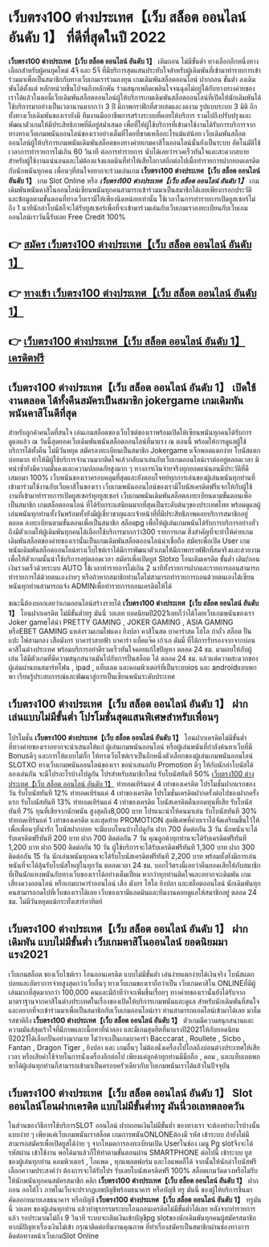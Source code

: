 # เว็บตรง100 ต่างประเทศ【เว็บ สล็อต ออนไลน์ อันดับ 1】  ที่ดีที่สุดในปี 2022

**เว็บตรง100 ต่างประเทศ【เว็บ สล็อต ออนไลน์ อันดับ 1】** เติมถอน ไม่มีขั้นต่ำ  ทางเลือกอีกหนึ่งทางเลือกสำหรับผู้คนยุคใหม่ 4จี และ 5จี ที่มีบริการสุดแสนประทับใจสำหรับผู้เดิมพันที่เข้ามาทำรายการเข้าร่วมมาเพื่อเป็นสมาชิกกับทางเว็บเกมเราร่วมลงทุน เกมเดิมพันสล็อตออนไลน์ ฝากถอน ขั้นต่ำ ลงเดิมพันได้ตั้งแต่ หลักหน่วยขึ้นไปจนถึงหลักพัน ร่วมสนุกเพลิดเพลินใจจนฉุดไม่อยู่ได้กับทางทางค่ายของเราได้แล้วในตอนี้เว็บเดิมพันสล็อตออนไลน์ผู้ให้บริการเกมเดิมพันสล็อตออนไลน์ที่เปิดให้นักเดิมพันได้ใช้บริการมาอย่างเป็นเวลานานมากกว่า 3 ปี มีภาพกราฟิกที่สวยสดและงดงาม รูปแบบระบบ 3 มิติ
อีกทั้งทางเว็บเดิมพันของเรายังมี ทีมงานมืออาชีพการสร้างระบบที่คอยให้บริการ  รวมไปถึงปรับปรุงและพัฒนาตัวเกมให้มีประสิทธิภาพที่ดีอยู่สม่ำเสมอ เพื่อที่ให้ผู้ใช้บริการที่เข้ามาใช้งานได้รับการบริการจากทางทางเว็บเกมพนันออนไลน์ของเราอย่างเต็มที่โดยที่ขาดเหลืออะไรแม้แต่น้อย เว็บเดิมพันสล็อตออนไลน์ผู้ให้บริการเกมพนันเดิมพันสล็อตของทางค่ายเกมคาสิโนออนไลน์นั้นยังเป็นระบบ อัตโนมัติใช้เวลาการทำรายการไม่เกิน 60 วินาที ต่อการทำรายการ นับได้เลยว่ารวดเร็วทันใจและสะดวกสบายสำหรับผู้ใช้งานแน่นอนและไม่ต้องแจ้งแอดมินที่ทำให้เสียโอกาสอีกต่อไปเมื่อทำรายการฝากยอดเครดิตกับนักพนันทุกคน
เพื่อนๆที่สนใจอยากจะร่วมเล่นเกม **เว็บตรง100 ต่างประเทศ【เว็บ สล็อต ออนไลน์ อันดับ 1】** เกม Slot Online หรือ ***เว็บตรง100 ต่างประเทศ【เว็บ สล็อต ออนไลน์ อันดับ 1】*** เกมเดิมพันพนันคาสิโนออนไลน์เซียนพนันทุกคนสามารถเข้าร่วมมาเป็นสมาชิกได้เลยเพียงกรอกประวัติและข้อมูลตามขั้นตอนที่ทางเว็บเรามีให้เพียงนิดหน่อยเท่านั้น ใช้เวลาในการทำรายการเปิดยูสเซอร์ไม่ถึง 1 นาทีนักล่าโบนัสก็จะได้รับยูสเซอร์เพื่อที่จะเข้ามาร่วมเล่นกับเว็บเกมเราลงทะเบียนกับเว็บเกมออนไลน์เราวันนี้รับเลย Free Credit 100%

## 👉 [สมัคร เว็บตรง100 ต่างประเทศ【เว็บ สล็อต ออนไลน์ อันดับ 1】](https://archa888.com/)
## 👉 [ทางเข้า เว็บตรง100 ต่างประเทศ【เว็บ สล็อต ออนไลน์ อันดับ 1】](https://archa888.com/)
## 👉 [เว็บตรง100 ต่างประเทศ【เว็บ สล็อต ออนไลน์ อันดับ 1】 เครดิตฟรี](https://archa888.com/)

## เว็บตรง100 ต่างประเทศ【เว็บ สล็อต ออนไลน์ อันดับ 1】 เปิดใช้งานตลอด ได้ทั้งคืนสมัครเป็นสมาชิก jokergame เกมเดิมพันพนันคาสิโนดีที่สุด

สำหรับลูกค้าคนใดที่สนใจ เล่นเกมสล็อตของเว็บไซต์ของเราพร้อมเปิดให้เซียนพนันทุกคนได้รับการดูแลแล้ว ณ วันนี้สุดยอดเว็บเดิมพันพนันสล็อตออนไลน์ที่มาแรง ณ ตอนนี้ พร้อมให้การดูแลผู้ใช้บริการได้ทั้งคืน ไม่มีวันหยุด สมัครลงทะเบียนเป็นสมาชิก Jokergame แจ็กพอตแตกง่าย โบนัสแตกบ่อยมาก ทำให้มีผู้ใช้บริการจำนวนมากติดใจแล้วกลับมาเล่นกับเว็บเกมออนไลน์เราต่ออยู่ตลอดเวลา มิหนำซ้ำยังมีความมั่นคงและความปลอดภัยสูงมาก ๆ ทางการเงินจ่ายจริงทุกยอดแน่นอนมีประวัติที่ดีเสมอมา 100% เว็บพนันของเราครอบคลุมที่สุดและยังตอบโจทย์ทุกการเล่นของผู้เล่นพนันทุกท่านที่เข้ามาร่วมใช้งานกับเว็บคาสิโนของเรา
เว็บเกมพนันออนไลน์ของเรามีโบนัสเครดิตฟรีแจกให้กับผู้ใช้งานที่เข้ามาทำรายการเปิดยูสเซอร์ทุกยูสเซอร์ เว็บเกมพนันเดิมพันสล็อตลงทะเบียนตามขั้นตอนเพื่อเป็นสมาชิก เกมสล็อตออนไลน์ ที่ได้รับกระแสนิยมมากที่สุดเป็นระดับต้นๆของประเทศไทย พร้อมดูแลผู้เล่นพนันทุกท่านทั้งวันพร้อมทั้งยังมีผู้เชี่ยวชาญและเจ้าหน้าที่ที่มีประสิทธิภาพคอยบริการสมาชิกอยู่ตลอด ลงทะเบียนตามขั้นตอนเพื่อเป็นสมาชิก สล็อตpg เพื่อให้ผู้เล่นเกมพนันได้รับการบริการอย่างทั่วถึงมีตัวเกมให้ผู้เดิมพันทุกคนได้เลือกใช้บริการมากกว่า300 รายการเกม
สิ่งสำคัญที่จะทำให้ค่ายเกมเดิมพันสล็อตของค่ายของเรานั้นเป็นเกมเดิมพันสล็อตออนไลน์น่าเชื่อถือ สมัครเพื่อเปิด User  เกมพนันเดิมพันสล็อตออนไลน์ทางเว็บไซต์เราได้มีการพัฒนาตัวเกมให้มีภาพกราฟฟิกที่สมจริงและสวยงามเพื่อให้ตัวเกมนั้นน่าใช้บริการอยู่ตลอดเวลา สมัครเพื่อเปิดยูส Slotxo โอนเติมเครดิต ขั้นต่ำ เติม/ถอน เงินรวดเร็วด้วยระบบ AUTO ใช้เวลาทำรายการไม่เกิน 2 นาทีทั้งรายการฝากและรายการถอนสามารถทำรายการได้ด้วยตนเองง่ายๆ หรือถ้าหากสมาชิกท่านใดไม่สามารถทำรายการถอนด้วยตนเองได้เซียนพนันทุกท่านสามารถแจ้ง ADMINเพื่อทำรายการถอนเครดิตให้ได้

ขณะนี้ต้องบอกเลยว่าเกมออนไลน์สร้างรายได้ **เว็บตรง100 ต่างประเทศ【เว็บ สล็อต ออนไลน์ อันดับ 1】** โอนฝากเครดิต ไม่มีขั้นต่ำทรู มันนี่ วอเลท ยอดนิยมปี2021เลยก็ว่าได้โดยเว็บเกมพนันของเรา Joker gameได้นำ PRETTY GAMING , JOKER GAMING , ASIA GAMING หรือEBET GAMING แหล่งรวมเกมไพ่แคง  ยิงปลา คาสิโนสด บาคาร่าสด ไฮโล กำถั่ว สล็อต ปั่นแปะ ไพ่สามกอง เสือมังกร บาคาร่าสายฟ้า บาคาร่า แบ็คแจ๊ค เก้าเก ดัมมี่ ที่ได้การรับรองจากจากบ่อนคาสิโนต่างประเทศ พร้อมบริการอย่าดีรวดเร็วทันใจคอยแก้ไขปัญหา ตลอด 24 ชม. มามอบให้กับผู้เล่น ได้มีตัวเกมที่มีความสนุกสนานมันไปกับการปั่นสล็อต ได้ ตลอด 24 ชม. แล้วแต่ความสะดวกของผู้เล่นผ่านบนสมาร์ทโฟน , ipad , แท็บเลต และคอมพิวเตอร์ที่เป็นระบบios และ androidแบบพกพา เรียนรู้ประสบการณ์และพัฒนาสู่การเป็นเซียนพนันระดับประเทศ

## เว็บตรง100 ต่างประเทศ【เว็บ สล็อต ออนไลน์ อันดับ 1】 ฝากเล่นแบบไม่มีขั้นต่ำ โปรโมชั่นสุดแสนพิเศษสำหรับเพื่อนๆ

โปรโมชั่น **เว็บตรง100 ต่างประเทศ【เว็บ สล็อต ออนไลน์ อันดับ 1】** โอนฝากเครดิตไม่มีขั้นต่ำ ที่ทางค่ายของเราอยากจะนำเสนอให้แก่  ผู้เล่นเกมพนันออนไลน์ หรือผู้เล่นพนันที่กำลังค้นหาเว็บที่มี Bonusดีๆ และการให้แบบไม่กั๊ก ให้ทางเว็บไซต์เราเป็นอีกหนึ่งตัวเลือกของผู้เล่นเกมพนันออนไลน์ SLOTXO ทางเว็บเกมพนันออนไลน์ของเรา ขอนำเสนอกับ Promotion ดีๆ ให้กับนักล่าโบนัสได้ลองเล่นกัน จะมีโปรอะไรบ้างไปดูกัน
โปรสำหรับสมาชิกใหม่ รับโบนัสทันที 50% [เว็บตรง100 ต่างประเทศ【เว็บ สล็อต ออนไลน์ อันดับ 1】](https://archa888.com/) ทำยอดเทิร์นแค่ 4 เท่าของเครดิต
โปรโมชั่นฝากแรกของวัน รับโบนัสทันที 12% ทำยอดเทิร์นแค่ 4 เท่าของเครดิต
โปรโมชั่นเครดิตฝากครั้งต่อไปของฝากครั้งแรก รับโบนัสทันที 13% ทำยอดเทิร์นแค่ 4 เท่าของเครดิต
โบนัสเครดิตคืนยอดทุนที่เสีย รับโบนัสทันที 7% ทุนที่เสียจากนักพนัน สูงสุดถึง8,000 บาท
โปรแนะนำให้คนมาเล่น รับโบนัสทันที 30% ทำยอดเทิร์นแค่ 1 เท่าของเครดิต
และสุดท้าย PROMOTION สุดพิเศษที่ค่ายเราได้จัดเตรียมขึ้นไว้ให้เพื่อเพื่อนๆที่น่ารัก โบนัสฝากบ่อย จะมีแบบไหนบ้างไปดูกัน
ฝาก 700 ติดต่อกัน 3 วัน นักพนันจะได้รับเครดิตฟรีทันที 200 บาท
ฝาก 700 ติดต่อกัน 7 วัน คุณลูกค้าทุกท่านจะได้รับเครดิตฟรีทันที 1,200 บาท
ฝาก 500 ติดต่อกัน 10 วัน ผู้ใช้บริการจะได้รับเครดิตฟรีทันที 1,300 บาท
ฝาก 300 ติดต่อกัน 15 วัน นักเล่นพนันทุกคนจะได้รับโบนัสเครดิตฟรีทันที 2,200 บาท
พร้อมทั้งยังมีการเล่นพนันที่จะได้ลุ้นรับโบนัสใหญ่ในทุกวัน ตลอดเวลา 24 ชม. บอกไว้ตรงนี้เลยว่าคืนยอดเสียให้กับสมาชิกที่เป็นนักแทงพนันกับทางเว็บของเราได้อย่างเต็มเปี่ยม หากว่าทุกท่านติดใจและอยากจะเดิมพัน เกมเสี่ยงดวงออนไลน์ หรือเกมบาคาร่าออนไลน์ เสือ มังกร ไฮโล ยิงปลา และสล็อตออนไลน์ นักเดิมพันทุกคนสามารถกดไปที่เว็บของเราได้เลย เว็บของเรามีแอดมินและทีมงานคอยดูแลให้สมาชิกอยู่ ตลอด 24 ชม. ไม่มีวันหยุดแม้กระทั่งเสาร์อาทิตย์

## เว็บตรง100 ต่างประเทศ【เว็บ สล็อต ออนไลน์ อันดับ 1】 ฝากเดิมพัน แบบไม่มีขั้นต่ำ  เว็บเกมคาสิโนออนไลน์ ยอดนิยมมาแรง2021

เว็บเกมสล็อต ของเว็บไซต์เรา โอนถอนเครดิต แบบไม่มีขั้นต่ำ เล่นง่ายแตกง่ายได้เงินจริง โบนัสแตกบ่อยและอัตราการจ่ายสูงสุดกว่าเว็บอื่นๆ ทางเว็บเกมของเราถือว่าเป็น เว็บเกมคาสิโน ONLINEที่มีผู้เล่นมากที่สุดมากกว่า 100,000 คนและมีถ้าทีว่าจะเพิ่มขึ้นเรื่อยๆ ทางค่ายของเรานั้นยังได้รับจากมาตราฐานจากคาสิโนต่างประเทศในเรื่องของเปิดให้บริการเกมพนันและดูแล สำหรับนักเดิมพันที่สนใจและอยากที่จะเข้าร่วมมาเพื่อเป็นสมาชิกกับเว็บเกมออนไลน์เรา ท่านสามารถแอดไลน์เข้ามาได้เลย
	มาลิ้มรสชาติถึง **เว็บตรง100 ต่างประเทศ【เว็บ สล็อต ออนไลน์ อันดับ 1】** ตัวเกมมีความสนุกสนานและความมันส์สุดเร้าใจที่มีภาพและเนื้อหาที่น่าลอง และมีเกมสุดฮิตที่มาแรงปี2021ให้กับยอดนิยมปี2021ได้เลือกปั่นอย่างมากมาย  ไม่ว่าจะเป็นเกมบาคาร่า Bacccarat , Roullete , Sicbo , Fantan , Dragon Tiger , ยิงปลา และ เกมอื่นๆ ไม่ต้องนั่งเครื่องไปไกลถึงบ่อนต่างประเทศให้เสียเวลา หรือเสียค่าใช้จ่ายในการนั่งเครื่องอีกต่อไป เพียงแค่ลูกค้าทุกท่านมีมือถือ , คอม , และแท็บเลตพกพาได้ผู้เล่นทุกท่านก็สามารถเข้ามาเป็นครอบครัวเดียวกับเว็บเกมพนันเราได้แล้วในปัจจุบัน

## เว็บตรง100 ต่างประเทศ【เว็บ สล็อต ออนไลน์ อันดับ 1】 Slot ออนไลน์โอนฝากเครดิต แบบไม่มีขั้นต่ำทรู มันนี่วอเลทตลอดวัน

ในส่วนของวิธีการใช้บริการSLOT ออนไลน์ ฝากถอนเงินไม่มีขั้นต่ำ ของทางเรา จะต้องทำอะไรบ้างนั้น แบบง่าย ๆ เพียงแค่เว็บเกมพนันเราสล็อต เกมการพนันONLONEต้องมี รหัส เข้าระบบ ถ้ายังไม่มีสามารถสมัครเพื่อเปิดยูสได้ง่าย ๆ จากโหมดการลงทะเบียนเปิด Userในช่อง เมนู Pg slotจึงจะได้ รหัสผ่าน เข้าใช้งาน พอได้มาแล้วก็ให้ทำตามขั้นตอนผ่าน SMARTPHONE ต่อไปนี้
เข้าระบบ ยูส  ของผู้เล่นทุกท่าน คอมพิวเตอร์ , ไอแพด , ทุกแพลตฟอร์ม และไอแพดก็ได้
จากนั้นให้นักล่าโบนัสฟรีเลือกความประสงค์ว่า ต้องการจะได้รับโปร รับเลยโบนัสเครดิตฟรี 100% สล็อตเกมวัดดวงหรือไม่รับ
ให้นักพนันทุกคนสมัครสมาชิก คลิก **เว็บตรง100 ต่างประเทศ【เว็บ สล็อต ออนไลน์ อันดับ 1】** ฝาก ถอน ออโต้ไว ภาพในเว็บจะปรากฏเลขบัญชีพร้อมธนาคาร หรือบัญชี ทรู มันนี่ ของผู้ให้บริการขึ้นมา
คัดลอกหมายเลขธนาคาร หรือบัญชี **เว็บตรง100 ต่างประเทศ【เว็บ สล็อต ออนไลน์ อันดับ 1】** ทรูมันนี่ วอเลท ของผู้เล่นทุกท่าน แล้วทำธุรกรรมระบบโอนถอนเครดิตไม่มีขั้นต่ำได้เลย
หลังจากทำรายการแล้ว รอประมาณไม่ถึง 9 วินาที ระบบจะเติมเงินเข้าบัญชีpg slotของนักเดิมพันทุกคนผู้สมัครสมาชิก
หากมีปัญหาเรื่องเงินไม่เข้า กรุณาติดต่อทีมงานคุณภาพ ที่ทำเรื่องสมัครเป็นสมาชิกผ่านช่องทางการติดต่อทางหน้าเว็บเกมSlot Online


